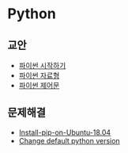 Python
===

교안
---

- [파이썬 시작하기](start-python.md)
- [파이썬 자료형](data-type.md)
- [파이썬 제어문](control-statement.md)

문제해결
---

- [Install-pip-on-Ubuntu-18.04](Install-pip-on-Ubuntu-18.04.md)
- [Change default python version](Change-default-python-version.md)
